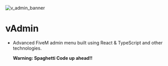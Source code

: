 ![v_admin_banner](https://github.com/vipexv/vAdmin/assets/101529155/eac6f15c-4e59-4313-a405-50c786a47975)

# vAdmin

- Advanced FiveM admin menu built using React & TypeScript and other technologies.

  **Warning: Spaghetti Code up ahead!!**

